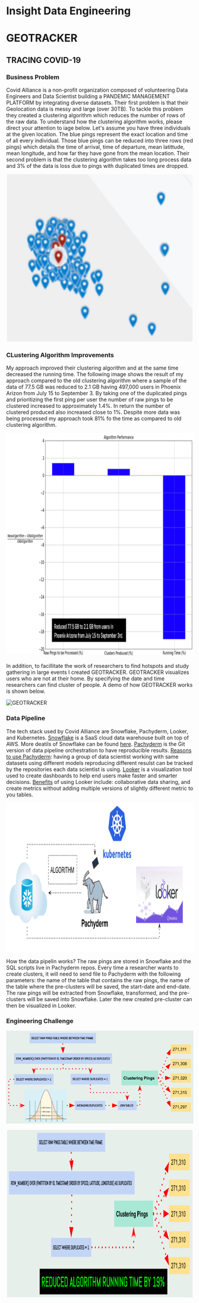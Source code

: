 # Insight Data Engineering

# GEOTRACKER
## TRACING COVID-19

### Business Problem

Covid Alliance is a non-profit organization composed of volunteering Data Engineers and Data Scientist building a PANDEMIC MANAGEMENT PLATFORM by integrating diverse datasets. Their first problem is that their Geolocation data is messy and large (over 30TB). To tackle this problem they created a clustering algorithm which reduces the number of rows of the raw data. To understand how the clustering algorithm works, please direct your attention to iage below. Let's assume you have three individuals at the given location. The blue pings represent the exact location and time of all every individual. Those blue pings can be reduced into three rows (red pings) which details the time of arrival, time of departure, mean latittude, mean longitude, and how far they have gone from the mean location. Their second problem is that the clustering algorithm takes too long process data and 3% of the data is loss due to pings with duplicated times are dropped. 
   
<p align="center">
  <img width="500" height="450" src="https://github.com/carlosezmz/Insight-Data-Engineering-Covid19/blob/master/Images/Clustering%20Pings.png">
</p>

### CLustering Algorithm Improvements

My approach improved their clustering algorithm and at the same time decreased the running time. The following image shows the result of my approach compared to the old clustering algorithm where a sample of the data of 77.5 GB was reduced to 2.1 GB having 497,000 users in Phoenix Arizon from July 15 to September 3. By taking one of the duplicated pings and prioritizing the first ping per user the number of raw pings to be clustered increased to approximately 1.4%. In return the number of clustered produced also increased close to 1%. Despite more data was being processed my approach took 81% fo the time as compared to old clustering algorithm.

<p align="center">
  <img width="1000" height="600" src="https://github.com/carlosezmz/Insight-Data-Engineering-Covid19/blob/master/Images/Algorithm%20Performance.png">
</p>

In addition, to facillitate the work of researchers to find hotspots and study gathering in large events I created GEOTRACKER. GEOTRACKER visualizes users who are not at their home. By specifying the date and time researchers can find cluster of people. A demo of how GEOTRACKER works is shown below.

![GEOTRACKER](./GEOTRACKER/GEOTRACKER.gif)

### Data Pipeline

The tech stack used by Covid Alliance are Snowflake, Pachyderm, Looker, and Kubernetes. [Snowflake](https://www.snowflake.com/) is a SaaS cloud data warehouse built on top of AWS. More deatils of Snowflake can be found [here](https://medium.com/hashmapinc/snowflakes-cloud-data-warehouse-what-i-learned-and-why-i-m-rethinking-the-data-warehouse-75a5daad271c). [Pachyderm](https://www.pachyderm.com/) is the Git version of data pipeline orchestration to have reproducible results. [Reasons to use Pachyderm](https://medium.com/bigdatarepublic/pachyderm-for-data-scientists-d1d1dff3a2fa): having a group of data scientist working with same datasets using different models reproducing different resulst can be tracked by the repositories each data scientist is using. [Looker](https://looker.com/) is a visualization tool used to create dashboards to help end users make faster and smarter decisions. [Benefits](https://blog.aptitive.com/power-bi-vs-looker-vs-tableau-a-ctos-guide-to-selecting-an-analytics-bi-platform-5edc519f2d12) of using Looker include: collaborative data sharing, and create metrics without adding multiple versions of slightly different metric to you tables.

<p align="center">
  <img width="1000" height="400" src="https://github.com/carlosezmz/Insight-Data-Engineering-Covid19/blob/master/Images/Pipeline.png">
</p>

How the data pipelin works? The raw pings are stored in Snowflake and the SQL scripts live in Pachyderm repos. Every time a researcher wants to create clusters, it will need to send file to Pachyderm with the following parameters: the name of the table that contains the raw pings, the name of the table where the pre-clusters will be saved, the start-date and end-date. The raw pings will be extracted from Snowflake, transformed, and the pre-clusters will be saved into Snowflake. Later the new created pre-cluster can then be visualized in Looker.

### Engineering Challenge

<p align="center">
  <img width="800" height="250" src="https://github.com/carlosezmz/Insight-Data-Engineering-Covid19/blob/master/Images/Z%20Score%20Approach.png">
</p>


<p align="center">
  <img width="500" height="450" src="https://github.com/carlosezmz/Insight-Data-Engineering-Covid19/blob/master/Images/Workable%20Approach.png">
</p>
